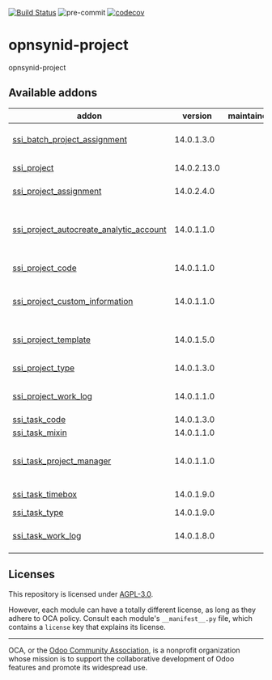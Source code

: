 [![Build Status](https://travis-ci.com/open-synergy/opnsynid-project.svg?branch=14.0)](https://travis-ci.com/open-synergy/opnsynid-project)
![pre-commit](https://github.com/open-synergy/opnsynid-project/actions/workflows/pre-commit.yml/badge.svg)
[![codecov](https://codecov.io/gh/open-synergy/opnsynid-project/branch/14.0/graph/badge.svg)](https://codecov.io/gh/open-synergy/opnsynid-project)

<!-- /!\ do not modify above this line -->

# opnsynid-project

opnsynid-project

<!-- /!\ do not modify below this line -->

<!-- prettier-ignore-start -->

[//]: # (addons)

Available addons
----------------
addon | version | maintainers | summary
--- | --- | --- | ---
[ssi_batch_project_assignment](ssi_batch_project_assignment/) | 14.0.1.3.0 |  | Project Batch Assignment
[ssi_project](ssi_project/) | 14.0.2.13.0 |  | Project Extension
[ssi_project_assignment](ssi_project_assignment/) | 14.0.2.4.0 |  | Project Assignment
[ssi_project_autocreate_analytic_account](ssi_project_autocreate_analytic_account/) | 14.0.1.1.0 |  | Project Auto Create Analytic Account
[ssi_project_code](ssi_project_code/) | 14.0.1.1.0 |  | Project Code
[ssi_project_custom_information](ssi_project_custom_information/) | 14.0.1.1.0 |  | Project + Custom Information Integration
[ssi_project_template](ssi_project_template/) | 14.0.1.5.0 |  | Project and Task Template
[ssi_project_type](ssi_project_type/) | 14.0.1.3.0 |  | Project Type
[ssi_project_work_log](ssi_project_work_log/) | 14.0.1.1.0 |  | Project - Work Log Integration
[ssi_task_code](ssi_task_code/) | 14.0.1.3.0 |  | Task Code
[ssi_task_mixin](ssi_task_mixin/) | 14.0.1.1.0 |  | Task Mixin
[ssi_task_project_manager](ssi_task_project_manager/) | 14.0.1.1.0 |  | Project Manager Information on Task
[ssi_task_timebox](ssi_task_timebox/) | 14.0.1.9.0 |  | Task Timebox
[ssi_task_type](ssi_task_type/) | 14.0.1.9.0 |  | Task Type
[ssi_task_work_log](ssi_task_work_log/) | 14.0.1.8.0 |  | Task - Work Log Integration

[//]: # (end addons)

<!-- prettier-ignore-end -->

## Licenses

This repository is licensed under [AGPL-3.0](LICENSE).

However, each module can have a totally different license, as long as they adhere to OCA
policy. Consult each module's `__manifest__.py` file, which contains a `license` key
that explains its license.

----

OCA, or the [Odoo Community Association](http://odoo-community.org/), is a nonprofit
organization whose mission is to support the collaborative development of Odoo features
and promote its widespread use.
